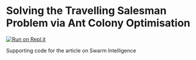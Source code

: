 # Solving the Travelling Salesman Problem via Ant Colony Optimisation

[![Run on Repl.it](https://repl.it/badge/github/cptanalatriste/ant-colony-tsp)](https://repl.it/github/cptanalatriste/ant-colony-tsp)

Supporting code for the article on Swarm Intelligence
